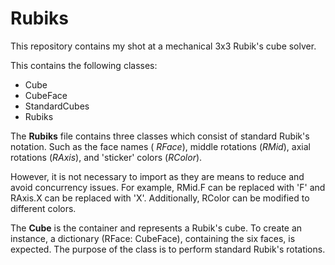 # Rubiks

<p>This repository contains my shot at a mechanical 3x3 Rubik's cube solver.</p>

<p>This contains the following classes:</p>
<ul>
    <li>Cube</li>
    <li>CubeFace</li>
    <li>StandardCubes</li>
    <li>Rubiks</li>
</ul>

The <b>Rubiks</b> file contains three classes which consist of standard Rubik's notation. Such as the face names (<i>
RFace</i>), middle rotations (<i>RMid</i>), axial rotations (<i>RAxis</i>), and 'sticker' colors (<i>RColor</i>).

However, it is not necessary to import as they are means to reduce and avoid concurrency issues. For example, RMid.F can
be replaced with 'F' and RAxis.X can be replaced with 'X'. Additionally, RColor can be modified to different colors.

<p>The <b>Cube</b> is the container and represents a Rubik's cube. 
To create an instance, a dictionary (RFace: CubeFace), containing the six faces, is expected.
The purpose of the class is to perform standard Rubik's rotations.

